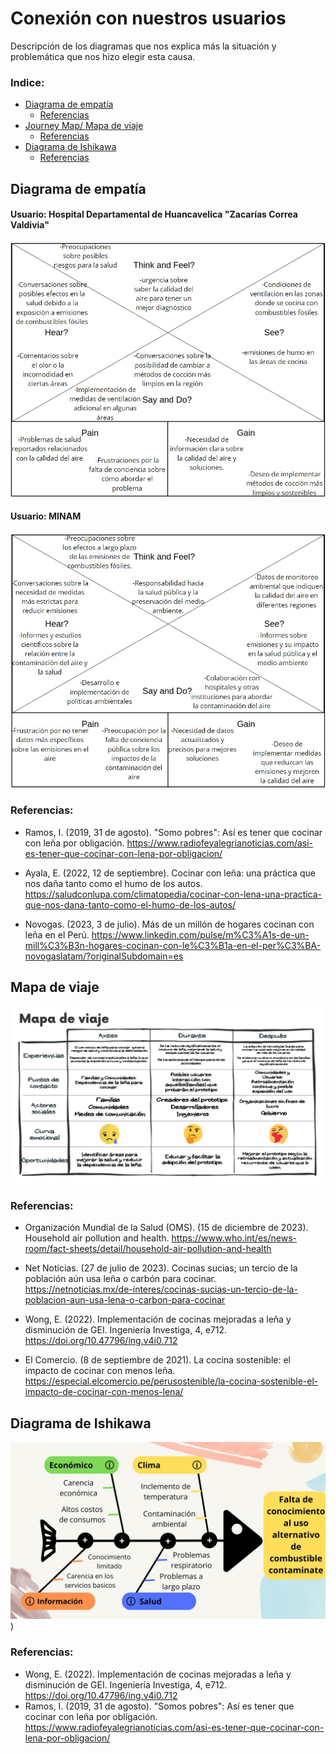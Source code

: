 # Conexión con nuestros usuarios
Descripción de los diagramas que nos explica más la situación y problemática que nos hizo elegir esta causa. 

### Indice:
* [Diagrama de empatía](#diagrama-de-empatía)
  * [Referencias](#referencias)
* [Journey Map/ Mapa de viaje](#mapa-de-viaje)
  * [Referencias](#referencias-1)
* [Diagrama de Ishikawa](#diagrama-de-ishikawa)
  * [Referencias](#referencias-2)

    
## Diagrama de empatía
#### **Usuario: Hospital Departamental de Huancavelica "Zacarías Correa Valdivia"**
![Imagen](https://github.com/Dooncito/fundamentos-de-dise-o/blob/main/Imagenes/img%20empatia1.jpg)
#### **Usuario: MINAM**
![Imagen](https://github.com/Dooncito/fundamentos-de-dise-o/blob/main/Imagenes/img%20empatia2.jpg)
### Referencias:
- Ramos, I. (2019, 31 de agosto). "Somo pobres": Así es tener que cocinar con leña por obligación. https://www.radiofeyalegrianoticias.com/asi-es-tener-que-cocinar-con-lena-por-obligacion/

- Ayala, E. (2022, 12 de septiembre). Cocinar con leña: una práctica que nos daña tanto como el humo de los autos. https://saludconlupa.com/climatopedia/cocinar-con-lena-una-practica-que-nos-dana-tanto-como-el-humo-de-los-autos/

- Novogas. (2023, 3 de julio). Más de un millón de hogares cocinan con leña en el Perú. https://www.linkedin.com/pulse/m%C3%A1s-de-un-mill%C3%B3n-hogares-cocinan-con-le%C3%B1a-en-el-per%C3%BA-novogaslatam/?originalSubdomain=es

## Mapa de viaje 
![Imagen](https://github.com/Dooncito/fundamentos-de-dise-o/blob/main/Imagenes/img%20entregable2/Mapa%20de%20viaje.jpg)

### Referencias:
- Organización Mundial de la Salud (OMS). (15 de diciembre de 2023). Household air pollution and health. https://www.who.int/es/news-room/fact-sheets/detail/household-air-pollution-and-health

- Net Noticias. (27 de julio de 2023). Cocinas sucias; un tercio de la población aún usa leña o carbón para cocinar. https://netnoticias.mx/de-interes/cocinas-sucias-un-tercio-de-la-poblacion-aun-usa-lena-o-carbon-para-cocinar

- Wong, E. (2022). Implementación de cocinas mejoradas a leña y disminución de GEI. Ingeniería Investiga, 4, e712. https://doi.org/10.47796/ing.v4i0.712

- El Comercio. (8 de septiembre de 2021). La cocina sostenible: el impacto de cocinar con menos leña. https://especial.elcomercio.pe/perusostenible/la-cocina-sostenible-el-impacto-de-cocinar-con-menos-lena/

## Diagrama de Ishikawa
![Imagen](https://github.com/Dooncito/fundamentos-de-dise-o/blob/53378878b737f1a0fe8915701598b7383cce446b/Imagenes/img%20entregable2/actual_ishikawa.jpg))
### Referencias:
- Wong, E. (2022). Implementación de cocinas mejoradas a leña y disminución de GEI. Ingeniería Investiga, 4, e712. https://doi.org/10.47796/ing.v4i0.712
- Ramos, I. (2019, 31 de agosto). "Somos pobres": Así es tener que cocinar con leña por obligación. https://www.radiofeyalegrianoticias.com/asi-es-tener-que-cocinar-con-lena-por-obligacion/
